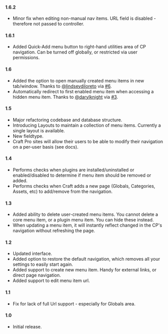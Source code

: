 #### 1.6.2

- Minor fix when editing non-manual nav items. URL field is disabled - therefore not passed to controller.

#### 1.6.1

- Added Quick-Add menu button to right-hand utilities area of CP navigation. Can be turned off globally, or restricted via user permissions.

#### 1.6

- Added the option to open manually created menu items in new tab/window. Thanks to [@lindseydiloreto](https://github.com/darylknight) via [#6](https://github.com/engram-design/CPNav/issues/6).
- Automatically redirect to first enabled menu item when accessing a hidden menu item. Thanks to [@darylknight](https://github.com/darylknight) via [#3](https://github.com/engram-design/CPNav/issues/3).

#### 1.5

- Major refactoring codebase and database structure.
- Introducing Layouts to maintain a collection of menu items. Currently a single layout is available.
- New fieldtype.
- Craft Pro sites will allow their users to be able to modify their navigation on a per-user basis (see docs).

#### 1.4

- Performs checks when plugins are installed/uninstalled or enabled/disabled to determine if menu item should be removed or added.
- Performs checks when Craft adds a new page (Globals, Categories, Assets, etc) to add/remove from the navigation.

#### 1.3

- Added ability to delete user-created menu items. You cannot delete a core menu item, or a plugin menu item. You can hide these instead.
- When updating a menu item, it will instantly reflect changed in the CP's navigation without refreshing the page.

#### 1.2

- Updated interface.
- Added option to restore the default navigation, which removes all your settings to easily start again.
- Added support to create new menu item. Handy for external links, or direct page navigation.
- Added support to edit menu item url.

#### 1.1

- Fix for lack of full Url support - especially for Globals area.

#### 1.0

- Initial release.